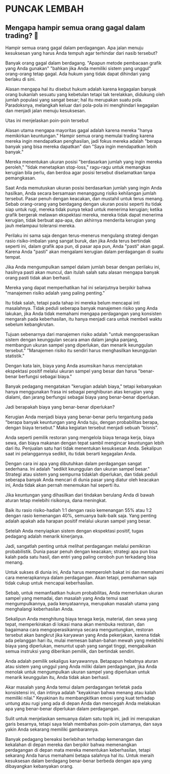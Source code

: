 # PUNCAK LEMBAH

## Mengapa hampir semua orang gagal dalam trading? 🧵

Hampir semua orang gagal dalam perdagangan.
Apa jalan menuju kesuksesan yang harus Anda tempuh agar terhindar dari nasib tersebut?

Banyak orang gagal dalam berdagang.
"Apapun metode pembacaan grafik yang Anda gunakan" "bahkan jika Anda memiliki sistem yang unggul" orang-orang tetap gagal.
Ada hukum yang tidak dapat dihindari yang berlaku di sini.

Alasan mengapa hal itu disebut hukum adalah karena kegagalan banyak orang bukanlah sesuatu yang kebetulan tetapi tak terelakkan, didukung oleh jumlah populasi yang sangat besar; hal itu merupakan suatu pola.
Paradoksnya, melangkah keluar dari pola-pola ini menghindari kegagalan dan menjadi jalan menuju kesuksesan.

Utas ini menjelaskan poin-poin tersebut

Alasan utama mengapa mayoritas gagal adalah karena mereka "hanya memikirkan keuntungan."
Hampir semua orang memulai trading karena mereka ingin mendapatkan penghasilan, jadi fokus mereka adalah "berapa banyak yang bisa mereka dapatkan" dan "Saya ingin mendapatkan lebih banyak."

Mereka menentukan ukuran posisi "berdasarkan jumlah yang ingin mereka peroleh," "tidak menetapkan stop-loss," ragu-ragu untuk memangkas kerugian bila perlu, dan berdoa agar posisi tersebut diselamatkan tanpa pemangkasan.

Saat Anda memutuskan ukuran posisi berdasarkan jumlah yang ingin Anda hasilkan, Anda secara bersamaan menanggung risiko kehilangan jumlah tersebut.
Pasar penuh dengan keacakan, dan mustahil untuk terus menang.
Sebab orang-orang yang berdagang dengan ukuran posisi seperti itu tidak siap untuk rugi, mereka tidak punya tekad untuk menerima kerugian; ketika grafik bergerak melawan ekspektasi mereka, mereka tidak dapat menerima kerugian, tidak berbuat apa-apa, dan akhirnya menderita kerugian yang jauh melampaui toleransi mereka.

Perilaku ini sama saja dengan terus-menerus mengulang strategi dengan rasio risiko-imbalan yang sangat buruk, dan jika Anda terus bertindak seperti ini, dalam grafik apa pun, di pasar apa pun, Anda "pasti" akan gagal.
Karena Anda "pasti" akan mengalami kerugian dalam perdagangan di suatu tempat.

Jika Anda mengumpulkan sampel dalam jumlah besar dengan perilaku ini, hasilnya pasti akan muncul, dan itulah salah satu alasan mengapa banyak orang pasti tidak akan berhasil.

Mereka yang dapat memperhatikan hal ini selanjutnya berpikir bahwa "manajemen risiko adalah yang paling penting."

Itu tidak salah, tetapi pada tahap ini mereka belum mencapai inti masalahnya.
Tidak peduli seberapa banyak manajemen risiko yang Anda lakukan, jika Anda tidak memahami mengapa perdagangan yang konsisten mengarah pada keberhasilan, itu hanya menjadi cara untuk membeli waktu sebelum kebangkrutan.

Tujuan sebenarnya dari manajemen risiko adalah "untuk mengoperasikan sistem dengan keunggulan secara aman dalam jangka panjang, membangun ukuran sampel yang diperlukan, dan menarik keunggulan tersebut."
"Manajemen risiko itu sendiri harus menghasilkan keunggulan statistik."

Dengan kata lain, biaya yang Anda asumsikan harus menciptakan ekspektasi positif melalui ukuran sampel yang besar dan harus "benar-benar berfungsi sebagai biaya."

Banyak pedagang mengatakan "kerugian adalah biaya," tetapi kebanyakan hanya menggunakan frasa ini sebagai penghiburan atas kerugian yang dialami, dan jarang berfungsi sebagai biaya yang benar-benar diperlukan.

Jadi berapakah biaya yang benar-benar diperlukan?

Kerugian Anda menjadi biaya yang benar-benar perlu tergantung pada "berapa banyak keuntungan yang Anda tuju, dengan probabilitas berapa, dengan biaya tersebut."
Maka kegiatan tersebut menjadi sebuah “bisnis”.

Anda seperti pemilik restoran yang mengelola biaya tenaga kerja, biaya sewa, dan biaya makanan dengan tepat sambil mengincar keuntungan lebih dari itu.
Penjualan satu hari tidak menentukan kesuksesan Anda.
Sekalipun saat ini pelanggannya sedikit, itu tidak berarti kegagalan Anda.

Dengan cara ini apa yang dibutuhkan dalam perdagangan sangat sederhana.
Ini adalah "sedikit keunggulan dan ukuran sampel besar."
Strategi atau sistem yang sempurna tidaklah diperlukan, dan tidak peduli seberapa banyak Anda mencari di dunia pasar yang diatur oleh keacakan ini, Anda tidak akan pernah menemukan hal seperti itu.

Jika keuntungan yang dihasilkan dari tindakan berulang Anda di bawah aturan tetap melebihi risikonya, dana meningkat.

Baik itu rasio risiko-hadiah 1:1 dengan rasio kemenangan 55% atau 1:2 dengan rasio kemenangan 40%, semuanya baik-baik saja.
Yang penting adalah apakah ada harapan positif melalui ukuran sampel yang besar.

Setelah Anda menyiapkan sistem dengan ekspektasi positif, tugas pedagang adalah menarik kinerjanya.

Jadi, sangatlah penting untuk melihat perdagangan melalui pemikiran probabilistik.
Dunia pasar penuh dengan keacakan; strategi apa pun bisa kalah pada satu hasil, dan entri yang paling ceroboh pun terkadang bisa menang.

Untuk sukses di dunia ini, Anda harus memperoleh bakat ini dan memahami cara menerapkannya dalam perdagangan.
Akan tetapi, pemahaman saja tidak cukup untuk mencapai keberhasilan.

Sebab, untuk memanfaatkan hukum probabilitas, Anda memerlukan ukuran sampel yang memadai, dan masalah yang Anda temui saat mengumpulkannya, pada kenyataannya, merupakan masalah utama yang menghalangi keberhasilan Anda.

Sekalipun Anda menghitung biaya tenaga kerja, material, dan sewa yang tepat, memperkirakan di lokasi mana akan membuka restoran, dan bagaimana cara mengoperasikannya secara menguntungkan, restoran tersebut akan bangkrut jika karyawan yang Anda pekerjakan, karena tidak ada pelanggan hari itu, mulai memesan bahan-bahan mewah yang melebihi biaya yang diperlukan, menuntut upah yang sangat tinggi, mengabaikan semua instruksi yang diberikan pemilik, dan bertindak sendiri.

Anda adalah pemilik sekaligus karyawannya.
Betapapun hebatnya aturan atau sistem yang unggul yang Anda miliki dalam perdagangan, jika Anda menolak untuk mengumpulkan ukuran sampel yang diperlukan untuk menarik keunggulan itu, Anda tidak akan berhasil.

Akar masalah yang Anda temui dalam perdagangan terletak pada konsistensi ini, dan intinya adalah "keyakinan bahwa menang atau kalah memiliki nilai."
Keyakinan itu membangkitkan emosi yang kuat terhadap untung atau rugi yang ada di depan Anda dan mencegah Anda melakukan apa yang benar-benar diperlukan dalam perdagangan.

Sulit untuk menjelaskan semuanya dalam satu topik ini, jadi ini merupakan garis besarnya, tetapi saya telah membahas poin-poin utamanya, dan saya yakin Anda sekarang memiliki gambarannya.

Banyak pedagang bereaksi berlebihan terhadap kemenangan dan kekalahan di depan mereka dan berpikir bahwa memenangkan perdagangan di depan mata mereka menentukan keberhasilan, tetapi sekarang Anda harus memahami betapa salahnya hal itu.
Untuk meraih kesuksesan dalam berdagang benar-benar berbeda dengan apa yang dibayangkan kebanyakan orang.
